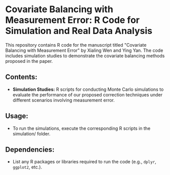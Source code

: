 # Covariate Balancing with Measurement Error: R Code for Simulation and Real Data Analysis

This repository contains R code for the manuscript titled "Covariate Balancing with Measurement Error" by Xialing Wen and Ying Yan. The code includes simulation studies to demonstrate the covariate balancing methods proposed in the paper.

## Contents:
- **Simulation Studies:** R scripts for conducting Monte Carlo simulations to evaluate the performance of our proposed correction techniques under different scenarios involving measurement error.

## Usage:
- To run the simulations, execute the corresponding R scripts in the simulation/ folder.

## Dependencies:
- List any R packages or libraries required to run the code (e.g., `dplyr`, `ggplot2`, etc.).

